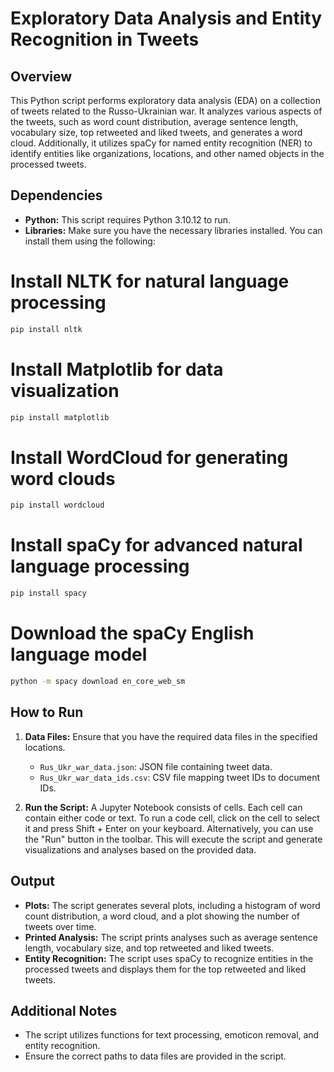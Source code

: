 # Exploratory Data Analysis and Entity Recognition in Tweets

## Overview

This Python script performs exploratory data analysis (EDA) on a collection of tweets related to the Russo-Ukrainian war. It analyzes various aspects of the tweets, such as word count distribution, average sentence length, vocabulary size, top retweeted and liked tweets, and generates a word cloud. Additionally, it utilizes spaCy for named entity recognition (NER) to identify entities like organizations, locations, and other named objects in the processed tweets.

## Dependencies

- **Python:** This script requires Python 3.10.12 to run.
- **Libraries:** Make sure you have the necessary libraries installed. You can install them using the following:

# Install NLTK for natural language processing
```bash
pip install nltk
```

# Install Matplotlib for data visualization
```bash
pip install matplotlib
```

# Install WordCloud for generating word clouds
```bash
pip install wordcloud
```

# Install spaCy for advanced natural language processing
```bash
pip install spacy
```

# Download the spaCy English language model
```bash
python -m spacy download en_core_web_sm
```

## How to Run

1. **Data Files:** Ensure that you have the required data files in the specified locations.
   - `Rus_Ukr_war_data.json`: JSON file containing tweet data.
   - `Rus_Ukr_war_data_ids.csv`: CSV file mapping tweet IDs to document IDs.

2. **Run the Script:**
   A Jupyter Notebook consists of cells. Each cell can contain either code or text.
   To run a code cell, click on the cell to select it and press Shift + Enter on your keyboard. Alternatively, you can use the "Run" button in the toolbar.
   This will execute the script and generate visualizations and analyses based on the provided data.

## Output

- **Plots:** The script generates several plots, including a histogram of word count distribution, a word cloud, and a plot showing the number of tweets over time.
- **Printed Analysis:** The script prints analyses such as average sentence length, vocabulary size, and top retweeted and liked tweets.
- **Entity Recognition:** The script uses spaCy to recognize entities in the processed tweets and displays them for the top retweeted and liked tweets.

## Additional Notes

- The script utilizes functions for text processing, emoticon removal, and entity recognition.
- Ensure the correct paths to data files are provided in the script.
